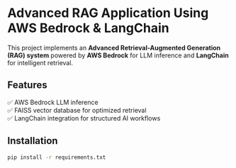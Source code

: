 # Advanced RAG Application Using AWS Bedrock & LangChain

This project implements an **Advanced Retrieval-Augmented Generation (RAG) system** powered by **AWS Bedrock** for LLM inference and **LangChain** for intelligent retrieval.

## Features
✅ AWS Bedrock LLM inference  
✅ FAISS vector database for optimized retrieval  
✅ LangChain integration for structured AI workflows  

## Installation  
```bash
pip install -r requirements.txt
